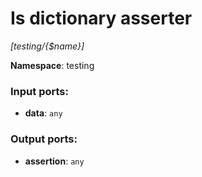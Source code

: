 # Is dictionary asserter

_[testing/{$name}]_

__Namespace__: testing

### Input ports:

* __data__: ` any `

### Output ports:

* __assertion__: ` any `

